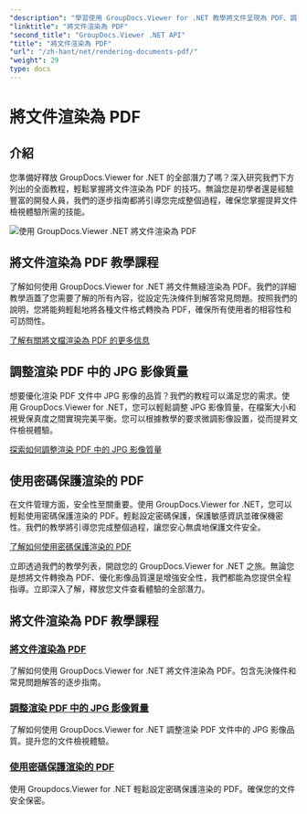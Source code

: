 ```yaml
---
"description": "學習使用 GroupDocs.Viewer for .NET 教學將文件呈現為 PDF、調整 JPG 影像品質以及使用密碼保護 PDF。"
"linktitle": "將文件渲染為 PDF"
"second_title": "GroupDocs.Viewer .NET API"
"title": "將文件渲染為 PDF"
"url": "/zh-hant/net/rendering-documents-pdf/"
"weight": 29
type: docs
---
```

# 將文件渲染為 PDF


## 介紹

您準備好釋放 GroupDocs.Viewer for .NET 的全部潛力了嗎？深入研究我們下方列出的全面教程，輕鬆掌握將文件渲染為 PDF 的技巧。無論您是初學者還是經驗豐富的開發人員，我們的逐步指南都將引導您完成整個過程，確保您掌握提昇文件檢視體驗所需的技能。

![使用 GroupDocs.Viewer .NET 將文件渲染為 PDF](/viewer/rendering-documents-pdf/image.png)

## 將文件渲染為 PDF 教學課程

了解如何使用 GroupDocs.Viewer for .NET 將文件無縫渲染為 PDF。我們的詳細教學涵蓋了您需要了解的所有內容，從設定先決條件到解答常見問題。按照我們的說明，您將能夠輕鬆地將各種文件格式轉換為 PDF，確保所有使用者的相容性和可訪問性。

[了解有關將文檔渲染為 PDF 的更多信息](./render-to-pdf/)

## 調整渲染 PDF 中的 JPG 影像質量

想要優化渲染 PDF 文件中 JPG 影像的品質？我們的教程可以滿足您的需求。使用 GroupDocs.Viewer for .NET，您可以輕鬆調整 JPG 影像質量，在檔案大小和視覺保真度之間實現完美平衡。您可以根據教學的要求微調影像設置，從而提昇文件檢視體驗。

[探索如何調整渲染 PDF 中的 JPG 影像質量](./adjust-jpg-quality-pdf/)

## 使用密碼保護渲染的 PDF

在文件管理方面，安全性至關重要。使用 GroupDocs.Viewer for .NET，您可以輕鬆使用密碼保護渲染的 PDF。輕鬆設定密碼保護，保護敏感資訊並確保機密性。我們的教學將引導您完成整個過程，讓您安心無虞地保護文件安全。

[了解如何使用密碼保護渲染的 PDF](./protect-pdf/)

立即透過我們的教學列表，開啟您的 GroupDocs.Viewer for .NET 之旅。無論您是想將文件轉換為 PDF、優化影像品質還是增強安全性，我們都能為您提供全程指導。立即深入了解，釋放您文件查看體驗的全部潛力。
## 將文件渲染為 PDF 教學課程
### [將文件渲染為 PDF](./render-to-pdf/)
了解如何使用 GroupDocs.Viewer for .NET 將文件渲染為 PDF。包含先決條件和常見問題解答的逐步指南。
### [調整渲染 PDF 中的 JPG 影像質量](./adjust-jpg-quality-pdf/)
了解如何使用 GroupDocs.Viewer for .NET 調整渲染 PDF 文件中的 JPG 影像品質。提升您的文件檢視體驗。
### [使用密碼保護渲染的 PDF](./protect-pdf/)
使用 Groupdocs.Viewer for .NET 輕鬆設定密碼保護渲染的 PDF。確保您的文件安全保密。